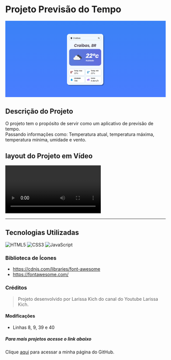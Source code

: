 # Projeto Previsão do Tempo

<img src="./images/previsao-tempo.png" alt="imagem da tela incial onde mostra os dados da previsão do tempo">

## Descrição do Projeto

<p>O projeto tem o propósito de servir como um aplicativo de previsão de tempo. <br>
Passando informações como: Temperatura atual, temperatura máxima, temperatura mínima, umidade e vento.

</p>

## layout do Projeto em Vídeo


<video controls>
<source src="./images/previsao.mp4" width="260px" height="160px">
</video>


***

## Tecnologias Utilizadas

![HTML5](https://img.shields.io/badge/html5-%23E34F26.svg?style=for-the-badge&logo=html5&logoColor=white)
![CSS3](https://img.shields.io/badge/css3-%231572B6.svg?style=for-the-badge&logo=css3&logoColor=white)
![JavaScript](https://img.shields.io/badge/javascript-%23323330.svg?style=for-the-badge&logo=javascript&logoColor=%23F7DF1E)

### Biblioteca de Ícones

- https://cdnjs.com/libraries/font-awesome 
- https://fontawesome.com/


### Créditos

> <p>Projeto desenvolvido por Larissa Kich do canal do Youtube Larissa Kich.</p>

#### Modificações 

- Linhas 8, 9, 39 e 40 

##### Para mais projetos acesse o link abaixo

Clique [aqui](https://github.com/Paullo-Nunes) para acessar a minha página do GitHub.